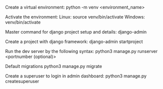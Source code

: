 Create a virtual environment:
python -m venv <environment_name>

Activate the environment:
Linux: source venv/bin/activate
Windows: venv/bin/activate


Master command for django project setup and details:
django-admin

Create  a project with django framework:
django-admin startproject <projectname>

Run the dev server by the following syntax:
python3 manage.py runserver <portnumber (optional)>

Default migrations
python3 manage.py migrate

Create a superuser to login in admin dashboard:
python3 manage.py createsuperuser
